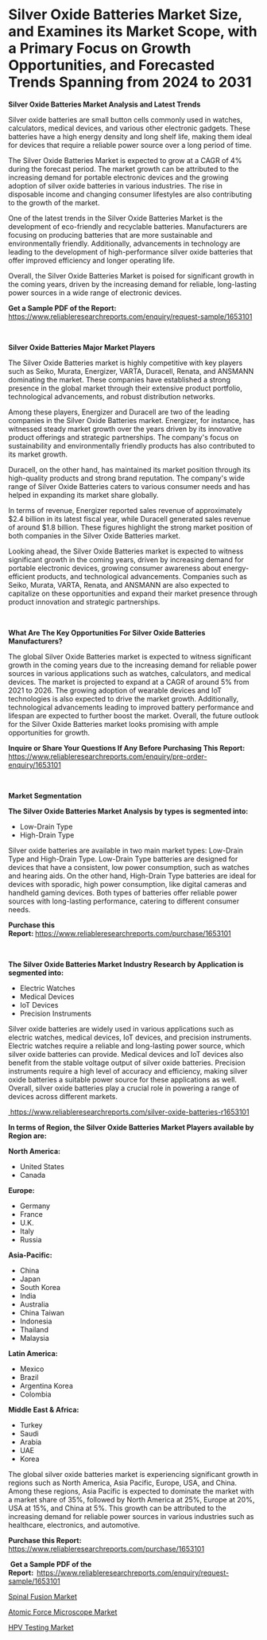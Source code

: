 <p><h1>Silver Oxide Batteries Market Size, and Examines its Market Scope, with a Primary Focus on Growth Opportunities, and Forecasted Trends Spanning from 2024 to 2031</h1></p><p><strong>Silver Oxide Batteries Market Analysis and Latest Trends</strong></p>
<p><p>Silver oxide batteries are small button cells commonly used in watches, calculators, medical devices, and various other electronic gadgets. These batteries have a high energy density and long shelf life, making them ideal for devices that require a reliable power source over a long period of time.</p><p>The Silver Oxide Batteries Market is expected to grow at a CAGR of 4% during the forecast period. The market growth can be attributed to the increasing demand for portable electronic devices and the growing adoption of silver oxide batteries in various industries. The rise in disposable income and changing consumer lifestyles are also contributing to the growth of the market.</p><p>One of the latest trends in the Silver Oxide Batteries Market is the development of eco-friendly and recyclable batteries. Manufacturers are focusing on producing batteries that are more sustainable and environmentally friendly. Additionally, advancements in technology are leading to the development of high-performance silver oxide batteries that offer improved efficiency and longer operating life.</p><p>Overall, the Silver Oxide Batteries Market is poised for significant growth in the coming years, driven by the increasing demand for reliable, long-lasting power sources in a wide range of electronic devices.</p></p>
<p><strong>Get a Sample PDF of the Report:&nbsp;</strong> <a href="https://www.reliableresearchreports.com/enquiry/request-sample/1653101">https://www.reliableresearchreports.com/enquiry/request-sample/1653101</a></p>
<p>&nbsp;</p>
<p><strong>Silver Oxide Batteries Major Market Players</strong></p>
<p><p>The Silver Oxide Batteries market is highly competitive with key players such as Seiko, Murata, Energizer, VARTA, Duracell, Renata, and ANSMANN dominating the market. These companies have established a strong presence in the global market through their extensive product portfolio, technological advancements, and robust distribution networks.</p><p>Among these players, Energizer and Duracell are two of the leading companies in the Silver Oxide Batteries market. Energizer, for instance, has witnessed steady market growth over the years driven by its innovative product offerings and strategic partnerships. The company's focus on sustainability and environmentally friendly products has also contributed to its market growth.</p><p>Duracell, on the other hand, has maintained its market position through its high-quality products and strong brand reputation. The company's wide range of Silver Oxide Batteries caters to various consumer needs and has helped in expanding its market share globally.</p><p>In terms of revenue, Energizer reported sales revenue of approximately $2.4 billion in its latest fiscal year, while Duracell generated sales revenue of around $1.8 billion. These figures highlight the strong market position of both companies in the Silver Oxide Batteries market.</p><p>Looking ahead, the Silver Oxide Batteries market is expected to witness significant growth in the coming years, driven by increasing demand for portable electronic devices, growing consumer awareness about energy-efficient products, and technological advancements. Companies such as Seiko, Murata, VARTA, Renata, and ANSMANN are also expected to capitalize on these opportunities and expand their market presence through product innovation and strategic partnerships.</p></p>
<p>&nbsp;</p>
<p><strong>What Are The Key Opportunities For Silver Oxide Batteries Manufacturers?</strong></p>
<p><p>The global Silver Oxide Batteries market is expected to witness significant growth in the coming years due to the increasing demand for reliable power sources in various applications such as watches, calculators, and medical devices. The market is projected to expand at a CAGR of around 5% from 2021 to 2026. The growing adoption of wearable devices and IoT technologies is also expected to drive the market growth. Additionally, technological advancements leading to improved battery performance and lifespan are expected to further boost the market. Overall, the future outlook for the Silver Oxide Batteries market looks promising with ample opportunities for growth.</p></p>
<p><strong>Inquire or Share Your Questions If Any Before Purchasing This Report:</strong> <a href="https://www.reliableresearchreports.com/enquiry/pre-order-enquiry/1653101">https://www.reliableresearchreports.com/enquiry/pre-order-enquiry/1653101</a></p>
<p>&nbsp;</p>
<p><strong>Market Segmentation</strong></p>
<p><strong>The Silver Oxide Batteries Market Analysis by types is segmented into:</strong></p>
<p><ul><li>Low-Drain Type</li><li>High-Drain Type</li></ul></p>
<p><p>Silver oxide batteries are available in two main market types: Low-Drain Type and High-Drain Type. Low-Drain Type batteries are designed for devices that have a consistent, low power consumption, such as watches and hearing aids. On the other hand, High-Drain Type batteries are ideal for devices with sporadic, high power consumption, like digital cameras and handheld gaming devices. Both types of batteries offer reliable power sources with long-lasting performance, catering to different consumer needs.</p></p>
<p><strong>Purchase this Report:&nbsp;</strong><a href="https://www.reliableresearchreports.com/purchase/1653101">https://www.reliableresearchreports.com/purchase/1653101</a></p>
<p>&nbsp;</p>
<p><strong>The Silver Oxide Batteries Market Industry Research by Application is segmented into:</strong></p>
<p><ul><li>Electric Watches</li><li>Medical Devices</li><li>IoT Devices</li><li>Precision Instruments</li></ul></p>
<p><p>Silver oxide batteries are widely used in various applications such as electric watches, medical devices, IoT devices, and precision instruments. Electric watches require a reliable and long-lasting power source, which silver oxide batteries can provide. Medical devices and IoT devices also benefit from the stable voltage output of silver oxide batteries. Precision instruments require a high level of accuracy and efficiency, making silver oxide batteries a suitable power source for these applications as well. Overall, silver oxide batteries play a crucial role in powering a range of devices across different markets.</p></p>
<p><a href="https://www.reliableresearchreports.com/silver-oxide-batteries-r1653101">&nbsp;https://www.reliableresearchreports.com/silver-oxide-batteries-r1653101</a></p>
<p><strong>In terms of Region, the Silver Oxide Batteries Market Players available by Region are:</strong></p>
<p>
    <p> <strong> North America: </strong>
        <ul>
            <li>United States</li>
            <li>Canada</li>
        </ul>
        </p> 
    <p> <strong> Europe: </strong>
        <ul>
            <li>Germany</li>
            <li>France</li>
            <li>U.K.</li>
            <li>Italy</li>
            <li>Russia</li>
        </ul>
        </p> 
    <p> <strong> Asia-Pacific: </strong>
        <ul>
            <li>China</li>
            <li>Japan</li>
            <li>South Korea</li>
            <li>India</li>
            <li>Australia</li>
            <li>China Taiwan</li>
            <li>Indonesia</li>
            <li>Thailand</li>
            <li>Malaysia</li>
        </ul>
        </p> 
    <p> <strong> Latin America: </strong>
        <ul>
            <li>Mexico</li>
            <li>Brazil</li>
            <li>Argentina Korea</li>
            <li>Colombia</li>
        </ul>
        </p> 
    <p> <strong> Middle East & Africa: </strong>
        <ul>
            <li>Turkey</li>
            <li>Saudi</li>
            <li>Arabia</li>
            <li>UAE</li>
            <li>Korea</li>
        </ul>
    </p>
    </p>
<p><p>The global silver oxide batteries market is experiencing significant growth in regions such as North America, Asia Pacific, Europe, USA, and China. Among these regions, Asia Pacific is expected to dominate the market with a market share of 35%, followed by North America at 25%, Europe at 20%, USA at 15%, and China at 5%. This growth can be attributed to the increasing demand for reliable power sources in various industries such as healthcare, electronics, and automotive.</p></p>
<p><strong>Purchase this Report: </strong><a href="https://www.reliableresearchreports.com/purchase/1653101">https://www.reliableresearchreports.com/purchase/1653101</a></p>
<p>&nbsp;<strong>Get a Sample PDF of the Report:&nbsp;&nbsp;</strong><a href="https://www.reliableresearchreports.com/enquiry/request-sample/1653101">https://www.reliableresearchreports.com/enquiry/request-sample/1653101</a></p>
<p><strong></strong></p>
<p><p><a href="https://github.com/DeonteStanton2023/Market-Research-Report-List-1/blob/main/spinal-fusion-market.md">Spinal Fusion Market</a></p><p><a href="https://github.com/dx0328/Market-Research-Report-List-3/blob/main/atomic-force-microscope-market.md">Atomic Force Microscope Market</a></p><p><a href="https://github.com/Glendatilghmankmgz0rbhwpy/Market-Research-Report-List-3/blob/main/hpv-testing-market.md">HPV Testing Market</a></p></p>
